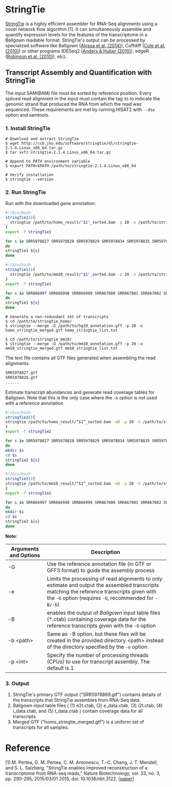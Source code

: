 
# StringTie

[StringTie](https://ccb.jhu.edu/software/stringtie/) is a highly efficient assembler for RNA-Seq alignments using a novel network flow algorithm [1]. It can simultaneously assemble and quantify expression levels for the features of the transcriptome in a Ballgown readable format. StringTie's output can be processed by specialized software like Ballgown ([Alyssa et al. (2014)](https://www.biorxiv.org/content/10.1101/003665v1.abstract)), Cuffdiff ([Cole et al. (2010)](https://www.nature.com/articles/nbt.1621)) or other programs (DESeq2 ([Anders & Huber (2010)](http://dx.doi.org/10.1186/gb-2010-11-10-r106)), edgeR ([Robinson et al. (2010)](http://dx.doi.org/10.1093/bioinformatics/btp616)), etc).

## Transcript Assembly and Quantification with StringTie

The input SAM(BAM) file must be sorted by reference position. Every spliced read alignment in the input must contain the tag `XS` to indicate the genomic strand that produced the RNA from which the read was sequenced. These requirements are met by running HISAT2 with `--dta` option and samtools.

### 1. Install StringTie

```shell
# Download and extract StringTie
$ wget http://ccb.jhu.edu/software/stringtie/dl/stringtie-2.1.4.Linux_x86_64.tar.gz
$ tar xvfz stringtie-2.1.4.Linux_x86_64.tar.gz

# Append to PATH environment variable
$ export PATH=$PATH:/path/to/stringtie-2.1.4.Linux_x86_64

# Verify installation
$ stringtie --version
```

### 2. Run StringTie

Run with the downloaded gene annotation:

```bash
#!/bin/bash
stringTie1(){
  stringtie /path/to/homo_result/"$1"_sorted.bam -p 20 -o /path/to/stringtie_homo/"$1".gtf -G /path/to/hg19_annotation.gff
}
export -f stringTie1

for s in SRR5978827 SRR5978828 SRR5978829 SRR5978834 SRR5978835 SRR5978836 SRR5978869 SRR5978870 SRR5978871 SRR5179446 SRR5179447 SRR5179448
do 
stringTie1 ${s}
done
```

```bash
#!/bin/bash
stringTie1(){
  stringtie /path/to/mm10_result/"$1"_sorted.bam -p 20 -o /path/to/stringtie_mm10/"$1".gtf -G /path/to/mm10_annotation.gff
}
export -f stringTie1

for s in SRR866997 SRR866998 SRR866999 SRR867000 SRR867001 SRR867002 SRR866991 SRR866992 SRR866993 SRR866994 SRR866995 SRR866996
do 
stringTie1 ${s}
done
```

```shell
# Generate a non-redundant set of transcripts
$ cd /path/to/stringtie_homo/
$ stringtie --merge -G /path/to/hg19_annotation.gff -p 20 -o homo_stringtie_merged.gtf homo_stringtie_list.txt

$ cd /path/to/stringtie_mm10/
$ stringtie --merge -G /path/to/mm10_annotation.gff -p 20 -o mm10_stringtie_merged.gtf mm10_stringtie_list.txt
```

The text file contains all GTF files generated when assembling the read alignments.

```txt
SRR5978827.gtf
SRR5978828.gtf
......
```

Estimate transcript abundances and generate read coverage tables for Ballgown. Note that this is the only case where the `-G` option is not used with a reference annotation

```bash
#!/bin/bash
stringTie2(){
stringtie /path/to/homo_result/“$1”_sorted.bam -eB -p 20 -G /path/to/stringtie_homo/homo_stringtie_merged.gtf -o /path/to/stringtie_homo/“$1”.gtf
}
export -f stringTie2

for s in SRR5978827 SRR5978828 SRR5978829 SRR5978834 SRR5978835 SRR5978836 SRR5978869 SRR5978870 SRR5978871 SRR5179446 SRR5179447 SRR5179448
do 
mkdir $s
cd $s
stringTie2 ${s}
done
```

```bash
#!/bin/bash
stringTie2(){
stringtie /path/to/mm10_result/“$1”_sorted.bam -eB -p 20 -G /path/to/stringtie_mm10/mm10_stringtie_merged.gtf -o /path/to/stringtie_mm10/“$1”.gtf
}
export -f stringTie2

for s in SRR866997 SRR866998 SRR866999 SRR867000 SRR867001 SRR867002 SRR866991 SRR866992 SRR866993 SRR866994 SRR866995 SRR866996
do 
mkdir $s
cd $s
stringTie2 ${s}
done
```

**Note**:

| Arguments and Options | Description                                                  |
| --------------------- | ------------------------------------------------------------ |
| -G                    | Use the reference annotation file (in GTF or GFF3 format) to guide the assembly process |
| -e                    | Limits the processing of read alignments to only estimate and output the assembled transcripts matching the reference transcripts given with the `-G` option (requires `-G`, recommended for `-B/-b`) |
| -B                    | enables the output of *Ballgown* input table files (*.ctab) containing coverage data for the reference transcripts given with the `-G` option |
| -b \<path\>           | Same as -B option, but these files will be created in the provided directory \<path\> instead of the directory specified by the `-o` option |
| -p \<int\>            | Specify the number of processing threads (CPUs) to use for transcript assembly. The default is 1 |

### 3. Output

1. StringTie's primary GTF output ("SRR5978869.gtf") contains details of the transcripts that StringTie assembles from RNA-Seq data.
2. Ballgown input table files ( (1) e2t.ctab, (2) e_data.ctab, (3) i2t.ctab, (4) i_data.ctab, and (5) t_data.ctab ) contain coverage data for all transcripts.
3. Merged GTF ("homo_stringtie_merged.gtf") is a uniform set of transcripts for all samples.

# Reference

[1] M. Pertea, G. M. Pertea, C. M. Antonescu, T.-C. Chang, J. T. Mendell, and S. L. Salzberg, "StringTie enables improved reconstruction of a transcriptome from RNA-seq reads," Nature Biotechnology, vol. 33, no. 3, pp. 290-295, 2015/03/01 2015, doi: 10.1038/nbt.3122. [[paper](https://www.nature.com/articles/nbt.3122)]

